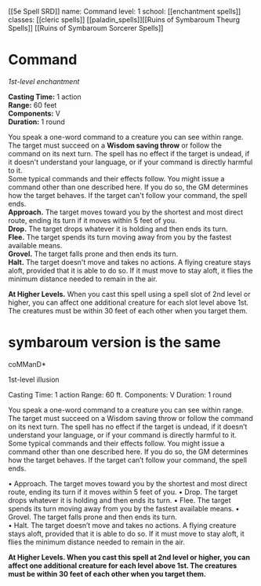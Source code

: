 [[5e Spell SRD]]
name: Command
level: 1
school: [[enchantment spells]]
classes: [[cleric spells]]
         [[paladin_spells]][[Ruins of Symbaroum Theurg Spells]] [[Ruins of Symbaroum Sorcerer Spells]]

# Command 
_1st-level enchantment_ 

**Casting Time:** 1 action   
**Range:** 60 feet    
**Components:** V   
**Duration:** 1 round   

You speak a one-word command to a creature you can see within range. The target must succeed on a **Wisdom saving throw** or follow the command on its next turn. The spell has no effect if the target is undead, if it doesn't understand your language, or if your command is directly harmful to it.    
Some typical commands and their effects follow. You might issue a command other than one described here. If you do so, the GM determines how the target behaves. If the target can't follow your command, the spell ends.    
**Approach.** The target moves toward you by the shortest and most direct route, ending its turn if it moves within 5 feet of you.    
**Drop.** The target drops whatever it is holding and then ends its turn.    
**Flee.** The target spends its turn moving away from you by the fastest available means.   
**Grovel.** The target falls prone and then ends its turn.   
**Halt.** The target doesn't move and takes no actions. A flying creature stays aloft, provided that it is able to do so. If it must move to stay aloft, it flies the minimum distance needed to remain in the air. 

**At Higher Levels.** When you cast this spell using a spell slot of 2nd level or higher, you can affect one additional creature for each slot level above 1st. The creatures must be within 30 feet of each other when you target them.


# symbaroum version is the same

coMManD*

1st-level illusion

Casting Time: 1 action Range: 60 ft. Components: V Duration: 1 round

You speak a one-word command to a creature you can see within range. The target must succeed on a Wisdom saving throw or follow the command on its next turn. The spell has no effect if the target is undead, if it doesn’t understand your language, or if your command is directly harmful to it.
Some typical commands and their effects follow. You might issue a command other than one described here. If you do so, the GM determines how the target behaves. If the target can’t follow your command, the spell ends.

• Approach. The target moves toward you by the shortest and most direct route, ending its turn if it moves within 5 feet of you.
• Drop. The target drops whatever it is holding and then ends its turn.
• Flee. The target spends its turn moving away from you by the fastest available means.
• Grovel. The target falls prone and then ends its turn.  
• Halt. The target doesn’t move and takes no actions. A flying creature stays aloft, provided that it is able to do so. If it must move to stay aloft, it flies the minimum distance needed to remain in the air.

**At Higher Levels. When you cast this spell at 2nd level or higher, you can affect one additional creature for each level above 1st. The creatures must be within 30 feet of each other when you target them.**
